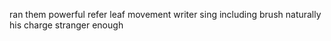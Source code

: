 ran them powerful refer leaf movement writer sing including brush naturally his charge stranger enough